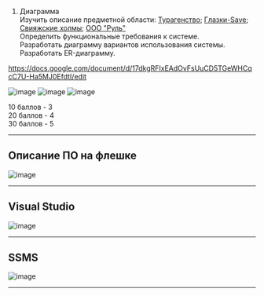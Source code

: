 1. Диаграмма</br>
Изучить описание предметной области: [Турагенство](https://github.com/Julia-Zhirnova/Demoekzamen/blob/main/0%20WorldSkills/1_Use%20Case/Описание%20ПО.docx); [Глазки-Save](https://github.com/Julia-Zhirnova/Demoekzamen/blob/main/2%20задание%20Глазки-Save/Общие%20ресурсы/Введение%20ПО_G.pdf); [Свияжские холмы](https://github.com/Julia-Zhirnova/Demoekzamen/blob/main/7%20задание%202022/09_1.2-2022_8/Вариант%208/Свияжские%20холмы/Общие%20ресурсы/Описание%20предметной%20области.pdf); [ООО "Руль"](https://github.com/Julia-Zhirnova/Demoekzamen/blob/main/9%20задание%202023/КОД%201.1%202023-2025%20ВАРИАНТ%203.rar)</br>
Определить функциональные требования к системе.</br>
Разработать диаграмму вариантов использования системы.</br>
Разработать ER-диаграмму.</br>



https://docs.google.com/document/d/17dkgRFIxEAdOvFsUuCD5TGeWHCqcC7U-Ha5MJ0EfdtI/edit

![image](https://github.com/Kulikov205/DemoEkzamen/assets/97594290/3d8e963d-7391-40b3-9227-33be4e711ac0)
![image](https://github.com/Kulikov205/DemoEkzamen/assets/97594290/2dfb6d3b-c799-4cd5-86e8-00bd8ed2532a)
![image](https://github.com/Kulikov205/DemoEkzamen/assets/97594290/1395d8d1-8f2b-46c9-8aa0-fd0c88e92430)

10 баллов - 3</br>
20 баллов - 4</br>
30 баллов - 5</br>

---

Описание ПО на флешке
---
![image](https://github.com/Kulikov205/DemoEkzamen/assets/97594290/356134a1-12c1-40dc-abb5-90d1a7753791)

---

Visual Studio
---
![image](https://github.com/Kulikov205/DemoEkzamen/assets/97594290/34971a40-5b33-46c2-b689-9abacaa4a4d4)

---
SSMS
---



![image](https://github.com/Kulikov205/DemoEkzamen/assets/97594290/64d4b884-edab-44f5-beb8-f37f5c13da2a)


---
